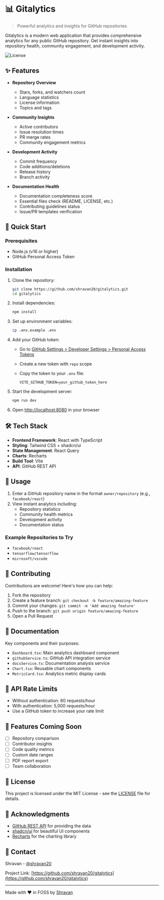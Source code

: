 # 📊 Gitalytics

> Powerful analytics and insights for GitHub repositories

Gitalytics is a modern web application that provides comprehensive analytics for any public GitHub repository. Get instant insights into repository health, community engagement, and development activity.

![License](https://img.shields.io/github/license/shravan20/gitalytics)

## ✨ Features

- **Repository Overview**
  - Stars, forks, and watchers count
  - Language statistics
  - License information
  - Topics and tags

- **Community Insights**
  - Active contributors
  - Issue resolution times
  - PR merge rates
  - Community engagement metrics

- **Development Activity**
  - Commit frequency
  - Code additions/deletions
  - Release history
  - Branch activity

- **Documentation Health**
  - Documentation completeness score
  - Essential files check (README, LICENSE, etc.)
  - Contributing guidelines status
  - Issue/PR templates verification

## 🚀 Quick Start

### Prerequisites

- Node.js (v16 or higher)
- GitHub Personal Access Token

### Installation

1. Clone the repository:

   ```bash
   git clone https://github.com/shravan20/gitalytics.git
   cd gitalytics
   ```

2. Install dependencies:

   ```bash
   npm install
   ```

3. Set up environment variables:

   ```bash
   cp .env.example .env
   ```

4. Add your GitHub token:
   - Go to [GitHub Settings > Developer Settings > Personal Access Tokens](https://github.com/settings/tokens)
   - Create a new token with `repo` scope
   - Copy the token to your `.env` file:

     ```
     VITE_GITHUB_TOKEN=your_github_token_here
     ```

5. Start the development server:

   ```bash
   npm run dev
   ```

6. Open [http://localhost:8080](http://localhost:8080) in your browser

## 🛠️ Tech Stack

- **Frontend Framework**: React with TypeScript
- **Styling**: Tailwind CSS + shadcn/ui
- **State Management**: React Query
- **Charts**: Recharts
- **Build Tool**: Vite
- **API**: GitHub REST API

## 📖 Usage

1. Enter a GitHub repository name in the format `owner/repository` (e.g., `facebook/react`)
2. View instant analytics including:
   - Repository statistics
   - Community health metrics
   - Development activity
   - Documentation status

### Example Repositories to Try

- `facebook/react`
- `tensorflow/tensorflow`
- `microsoft/vscode`

## 🤝 Contributing

Contributions are welcome! Here's how you can help:

1. Fork the repository
2. Create a feature branch: `git checkout -b feature/amazing-feature`
3. Commit your changes: `git commit -m 'Add amazing feature'`
4. Push to the branch: `git push origin feature/amazing-feature`
5. Open a Pull Request

## 📝 Documentation

Key components and their purposes:

- `Dashboard.tsx`: Main analytics dashboard component
- `githubService.ts`: GitHub API integration service
- `docsService.ts`: Documentation analysis service
- `Chart.tsx`: Reusable chart components
- `MetricCard.tsx`: Analytics metric display cards

## 🔑 API Rate Limits

- Without authentication: 60 requests/hour
- With authentication: 5,000 requests/hour
- Use a GitHub token to increase your rate limit

## 🌟 Features Coming Soon

- [ ] Repository comparison
- [ ] Contributor insights
- [ ] Code quality metrics
- [ ] Custom date ranges
- [ ] PDF report export
- [ ] Team collaboration

## 📄 License

This project is licensed under the MIT License - see the [LICENSE](LICENSE) file for details.

## 🙏 Acknowledgments

- [GitHub REST API](https://docs.github.com/rest) for providing the data
- [shadcn/ui](https://ui.shadcn.com/) for beautiful UI components
- [Recharts](https://recharts.org/) for the charting library

## 📧 Contact

Shravan - [@shravan20](https://github.com/shravan20)

Project Link: [https://github.com/shravan20/gitalytics](https://github.com/shravan20/gitalytics)

---
Made with ❤️ in FOSS by [Shravan](https://github.com/shravan20)
